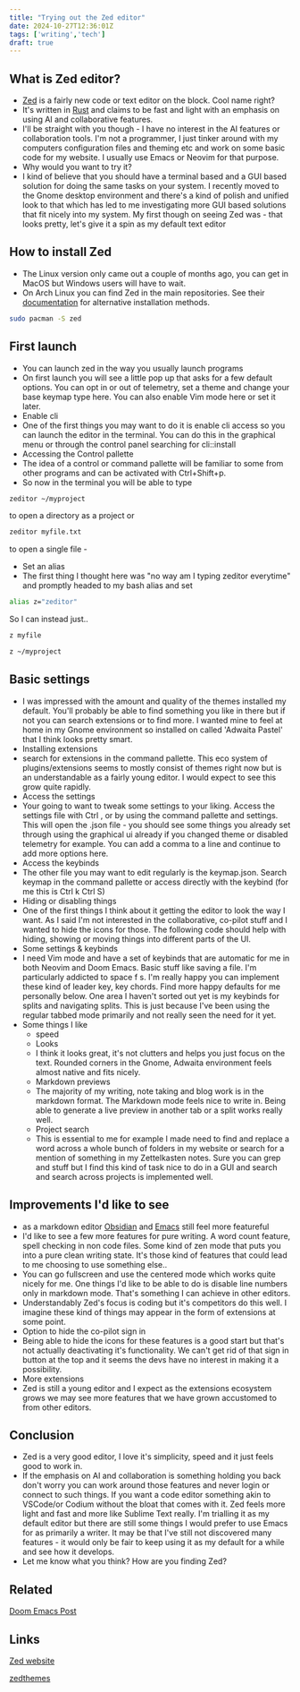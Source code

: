 ```yaml
---
title: "Trying out the Zed editor"
date: 2024-10-27T12:36:01Z
tags: ['writing','tech']
draft: true
---
```


## What is Zed editor?
 - [Zed]() is a fairly new code or text editor on the block. Cool name right?
 - It's written in [Rust]() and claims to be fast and light with an emphasis on using AI and collaborative features.
  - I'll be straight with you though - I have no interest in the AI features or collaboration tools. I'm not a programmer, I just tinker around with my computers configuration files and theming etc and work on some basic code for my website. I usually use Emacs or Neovim for that purpose.
- Why would you want to try it?
 - I kind of believe that you should have a terminal based and a GUI based solution for doing the same tasks on your system. I recently moved to the Gnome desktop environment and there's a kind of polish and unified look to that which has led to me investigating more GUI based solutions that fit nicely into my system. My first though on seeing Zed was - that looks pretty, let's give it a spin as my default text editor

## How to install Zed
 - The Linux version only came out a couple of months ago, you can get in MacOS but Windows users will have to wait.
 - On Arch Linux you can find Zed in the main repositories. See their [documentation]() for alternative installation methods.

 ```sh
 sudo pacman -S zed
 ```

## First launch
 - You can launch zed in the way you usually launch programs
  - On first launch you will see a little pop up that asks for a few default options. You can opt in or out of telemetry, set a theme and change your base keymap type here. You can also enable Vim mode here or set it later.
  - Enable cli
   - One of the first things you may want to do it is enable cli access so you can launch the editor in the terminal. You can do this in the graphical menu or through the control panel searching for cli::install
  - Accessing the Control pallette
   - The idea of a control or command pallette will be familiar to some from other programs and can be activated with Ctrl+Shift+p.
   - So now in the terminal you will be able to type

   ```sh
   zeditor ~/myproject
   ```
   to open a directory as a project
   or

   ```sh
   zeditor myfile.txt
   ```
   to open a single file
    -
  - Set an alias
   - The first thing I thought here was "no way am I typing zeditor everytime" and promptly headed to my bash alias and set

   ```sh
   alias z="zeditor"

   ```
   So I can instead just..

   ```sh
   z myfile
   ```

   ```sh
   z ~/myproject
   ```

## Basic settings
   - I was impressed with the amount and quality of the themes installed my default. You'll probably be able to find something you like in there but if not you can search extensions or [](https://zedthemes.com) to find more. I wanted mine to feel at home in my Gnome environment so installed on called 'Adwaita Pastel' that I think looks pretty smart.
  - Installing extensions
   - search for extensions in the command pallette. This eco system of plugins/extensions seems to mostly consist of themes right now but is an understandable as a fairly young editor. I would expect to see this grow quite rapidly.
  - Access the settings
   - Your going to want to tweak some settings to your liking. Access the settings file with Ctrl , or by using the command pallette and settings. This will open the .json file - you should see some things you already set through using the graphical ui already if you changed theme or disabled telemetry for example. You can add a comma to a line and continue to add more options here.
  - Access the keybinds
   - The other file you may want to edit regularly is the keymap.json. Search keymap in the command pallette or access directly with the keybind (for me this is Ctrl k Ctrl S)
- Hiding or disabling things
 - One of the first things I think about it getting the editor to look the way I want. As I said I'm not interested in the collaborative, co-pilot stuff and I wanted to hide the icons for those. The following code should help with hiding, showing or moving things into different parts of the UI.
- Some settings & keybinds
 - I need Vim mode and have a set of keybinds that are automatic for me in both Neovim and Doom Emacs. Basic stuff like saving a file. I'm particularly addicted to space f s. I'm really happy you can implement these kind of leader key, key chords. Find more happy defaults for me personally below. One area I haven't sorted out yet is my keybinds for splits and navigating splits. This is just because I've been using the regular tabbed mode primarily and not really seen the need for it yet.
- Some things I like
  - speed
  - Looks
   - I think it looks great, it's not clutters and helps you just focus on the text. Rounded corners in the Gnome, Adwaita environment feels almost native and fits nicely.
  - Markdown previews
   - The majority of my writing, note taking and blog work is in the markdown format. The Markdown mode feels nice to write in. Being able to generate a live preview in another tab or a split works really well.
  - Project search
   - This is essential to me for example I made need to find and replace a word across a whole bunch of folders in my website or search for a mention of something in my Zettelkasten notes. Sure you can grep and stuff but I find this kind of task nice to do in a GUI and search and search across projects is implemented well.

## Improvements I'd like to see
  - as a markdown editor [Obsidian]() and [Emacs]() still feel more featureful
   - I'd like to see a few more features for pure writing. A word count feature, spell checking in non code files. Some kind of zen mode that puts you into a pure clean writing state. It's those kind of features that could lead to me choosing to use something else..
   - You can go fullscreen and use the centered mode which works quite nicely for me. One things I'd like to be able to do is disable line numbers only in markdown mode. That's something I can achieve in other editors.
  - Understandably Zed's focus is coding but it's competitors do this well. I imagine these kind of things may appear in the form of extensions at some point.
  - Option to hide the co-pilot sign in
   - Being able to hide the icons for these features is a good start but that's not actually deactivating it's functionality. We can't get rid of that sign in button at the top and it seems the devs have no interest in making it a possibility.
  - More extensions
   - Zed is still a young editor and I expect as the extensions ecosystem grows we may see more features that we have grown accustomed to from other editors.

   ## Conclusion
 - Zed is a very good editor, I love it's simplicity, speed and it just feels good to work in.
 - If the emphasis on AI and collaboration is something holding you back don't worry you can work around those features and never login or connect to such things. If you want a code editor something akin to VSCode/or Codium without the bloat that comes with it. Zed feels more light and fast and more like Sublime Text really.
 I'm trialling it as my default editor but there are still some things I would prefer to use Emacs for as primarily a writer. It may be that I've still not discovered many features - it would only be fair to keep using it as my default for a while and see how it develops.
 - Let me know what you think? How are you finding Zed?


 ## Related

 [Doom Emacs Post]()

 ## Links

 [Zed website]()

 [zedthemes]()
